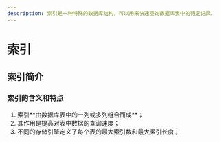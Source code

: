 ```yaml
---
description: 索引是一种特殊的数据库结构，可以用来快速查询数据库表中的特定记录。
---
```


# 索引

## 索引简介

### 索引的含义和特点

1. 索引\*\*由数据库表中的一列或多列组合而成\*\*；
2. 其作用是提高对表中数据的查询速度；
3. 不同的存储引擎定义了每个表的最大索引数和最大索引长度；



